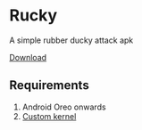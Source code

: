 # Rucky
A simple rubber ducky attack apk

[Download](https://github.com/mayankmetha/Rucky/blob/master/release/rucky.apk?raw=true)

## Requirements
1) Android Oreo onwards
2) [Custom kernel](https://github.com/pelya/android-keyboard-gadget)
